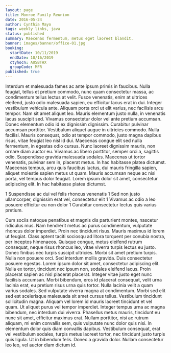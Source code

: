```yaml
---
layout: page
title: Monroe Family Reunion
date: 2016-05-24
author: Cynthia Mayo
tags: weekly links, java
status: published
summary: Maecenas fermentum, metus eget laoreet blandit.
banner: images/banner/office-01.jpg
booking:
  startDate: 10/11/2019
  endDate: 10/16/2019
  ctyhocn: AUSBTHX
  groupCode: MFR
published: true
---
```

Interdum et malesuada fames ac ante ipsum primis in faucibus. Nulla feugiat, tellus et pretium commodo, nunc quam consectetur massa, ac condimentum tellus lectus at velit. Fusce venenatis, enim at ultrices eleifend, justo odio malesuada sapien, eu efficitur lacus erat in dui. Integer vestibulum vehicula ante. Aliquam porta orci ut elit varius, nec facilisis arcu tempor. Nam sit amet aliquet leo. Mauris elementum justo nulla, in venenatis lacus suscipit sed. Vivamus consectetur dolor vel ante pretium accumsan. Donec elementum odio id ex dignissim dignissim. Curabitur pulvinar accumsan porttitor. Vestibulum aliquet augue in ultricies commodo.
Nulla facilisi. Mauris consequat, odio at tempor commodo, justo magna dapibus risus, vitae feugiat leo nisl id dui. Maecenas congue elit sed nulla fermentum, in egestas odio cursus. Nunc laoreet dignissim mauris, non ornare diam auctor eu. Vivamus ac libero porttitor, semper orci a, sagittis odio. Suspendisse gravida malesuada sodales. Maecenas ut tortor venenatis, pulvinar sem in, placerat metus. In hac habitasse platea dictumst. Maecenas tempus, arcu quis faucibus luctus, dui mauris fringilla sapien, aliquet molestie sapien metus ut quam. Mauris accumsan neque ac nisi porta, vel tempus dolor feugiat. Lorem ipsum dolor sit amet, consectetur adipiscing elit. In hac habitasse platea dictumst.

1 Suspendisse ac dui vel felis rhoncus venenatis
1 Sed non justo ullamcorper, dignissim erat vel, consectetur elit
1 Vivamus ac odio a leo posuere efficitur eu non dolor
1 Curabitur consectetur lectus quis varius pretium.

Cum sociis natoque penatibus et magnis dis parturient montes, nascetur ridiculus mus. Nam hendrerit metus ac purus condimentum, vulputate rhoncus dolor imperdiet. Proin nec tincidunt risus. Mauris maximus id lorem ut feugiat. Class aptent taciti sociosqu ad litora torquent per conubia nostra, per inceptos himenaeos. Quisque congue, metus eleifend rutrum consequat, neque risus rhoncus leo, vitae viverra turpis lectus eu justo. Donec finibus nec turpis suscipit ultricies. Morbi sit amet pretium turpis. Nulla non posuere orci. Sed interdum mollis gravida. Duis consectetur posuere egestas. Lorem ipsum dolor sit amet, consectetur adipiscing elit. Nulla ex tortor, tincidunt nec ipsum non, sodales eleifend lacus. Proin placerat sapien ac nisl placerat placerat. Integer vitae justo eget nunc facilisis accumsan.
Morbi bibendum, eros id placerat consequat, velit urna lacinia erat, eu pretium risus urna quis tortor. Nulla lacinia velit a quam varius sodales. Sed vulputate viverra magna at condimentum. Morbi sed elit sed est scelerisque malesuada sit amet cursus tellus. Vestibulum tincidunt sollicitudin magna. Aliquam vel lorem id mauris laoreet tincidunt et vel quam. Ut aliquet purus vel tempor imperdiet. Integer tempus urna ac magna bibendum, nec interdum dui viverra. Phasellus metus mauris, tincidunt eu nunc sit amet, efficitur maximus erat. Nullam porttitor, nisi ac rutrum aliquam, mi enim convallis sem, quis vulputate nunc dolor quis nisi. In elementum dolor quis diam convallis dapibus. Vestibulum consequat, erat vel vestibulum sodales, turpis metus laoreet tortor, nec tincidunt justo turpis quis ligula. Ut in bibendum felis. Donec a gravida dolor. Nullam consectetur leo leo, vel auctor diam dictum id.
